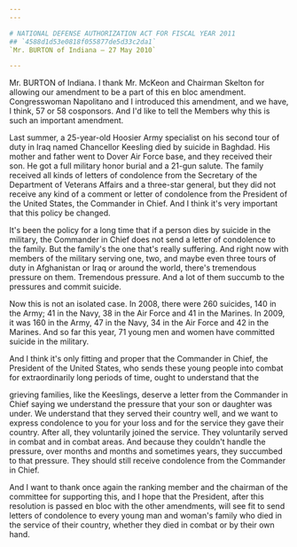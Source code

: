 ```yaml
---
---

# NATIONAL DEFENSE AUTHORIZATION ACT FOR FISCAL YEAR 2011
## `4588d1d53e0818f055877de5d33c2da1`
`Mr. BURTON of Indiana — 27 May 2010`

---
```



Mr. BURTON of Indiana. I thank Mr. McKeon and Chairman Skelton for 
allowing our amendment to be a part of this en bloc amendment. 
Congresswoman Napolitano and I introduced this amendment, and we have, 
I think, 57 or 58 cosponsors. And I'd like to tell the Members why this 
is such an important amendment.

Last summer, a 25-year-old Hoosier Army specialist on his second tour 
of duty in Iraq named Chancellor Keesling died by suicide in Baghdad. 
His mother and father went to Dover Air Force base, and they received 
their son. He got a full military honor burial and a 21-gun salute. The 
family received all kinds of letters of condolence from the Secretary 
of the Department of Veterans Affairs and a three-star general, but 
they did not receive any kind of a comment or letter of condolence from 
the President of the United States, the Commander in Chief. And I think 
it's very important that this policy be changed.

It's been the policy for a long time that if a person dies by suicide 
in the military, the Commander in Chief does not send a letter of 
condolence to the family. But the family's the one that's really 
suffering. And right now with members of the military serving one, two, 
and maybe even three tours of duty in Afghanistan or Iraq or around the 
world, there's tremendous pressure on them. Tremendous pressure. And a 
lot of them succumb to the pressures and commit suicide.

Now this is not an isolated case. In 2008, there were 260 suicides, 
140 in the Army; 41 in the Navy, 38 in the Air Force and 41 in the 
Marines. In 2009, it was 160 in the Army, 47 in the Navy, 34 in the Air 
Force and 42 in the Marines. And so far this year, 71 young men and 
women have committed suicide in the military.

And I think it's only fitting and proper that the Commander in Chief, 
the President of the United States, who sends these young people into 
combat for extraordinarily long periods of time, ought to understand 
that the


grieving families, like the Keeslings, deserve a letter from the 
Commander in Chief saying we understand the pressure that your son or 
daughter was under. We understand that they served their country well, 
and we want to express condolence to you for your loss and for the 
service they gave their country. After all, they voluntarily joined the 
service. They voluntarily served in combat and in combat areas. And 
because they couldn't handle the pressure, over months and months and 
sometimes years, they succumbed to that pressure. They should still 
receive condolence from the Commander in Chief.

And I want to thank once again the ranking member and the chairman of 
the committee for supporting this, and I hope that the President, after 
this resolution is passed en bloc with the other amendments, will see 
fit to send letters of condolence to every young man and woman's family 
who died in the service of their country, whether they died in combat 
or by their own hand.